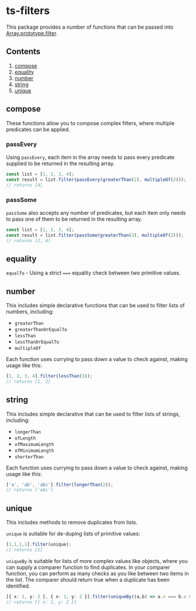 # ts-filters

This package provides a number of functions that can be passed into [Array.prototype.filter](https://developer.mozilla.org/en-US/docs/Web/JavaScript/Reference/Global_Objects/Array/filter).

## Contents

1. [compose](#compose)
1. [equality](#equality)
1. [number](#number)
1. [string](#string)
1. [unique](#unique)

## compose

These functions allow you to compose complex filters, where multiple predicates can be applied.

### passEvery

Using `passEvery`, each item in the array needs to pass every predicate supplied to be returned in the resulting array.

```ts
const list = [1, 2, 3, 4];
const result = list.filter(passEvery(greaterThan(2), multipleOf(2)));
// returns [4]
```

### passSome

`passSome` also accepts any number of predicates, but each item only needs to pass one of them to be returned in the resulting array.

```ts
const list = [1, 2, 3, 4];
const result = list.filter(passSome(greaterThan(3), multipleOf(2)));
// returns [2, 4]
```

## equality

`equalTo` - Using a strict `===` equality check between two primitive values.

## number

This includes simple declarative functions that can be used to filter lists of numbers, including:

- `greaterThan`
- `greaterThanOrEqualTo`
- `lessThan`
- `lessThanOrEqualTo`
- `multipleOf`

Each function uses currying to pass down a value to check against, making usage like this:

```ts
[1, 2, 3, 4].filter(lessThan(3));
// returns [1, 2]
```

## string

This includes simple declarative that can be used to filter lists of strings, including:

- `longerThan`
- `ofLength`
- `ofMaximumLength`
- `ofMinimumLength`
- `shorterThan`

Each function uses currying to pass down a value to check against, making usage like this:

```ts
['a', 'ab', 'abc'].filter(longerThan(2));
// returns ['abc']
```

## unique

This includes methods to remove duplicates from lists.

`unique` is suitable for de-duping lists of primitive values:
```ts
[1,1,1,1].filter(unique);
// returns [1]
```

`uniqueBy` is suitable for lists of more complex values like objects, where you can supply a comparer function to find duplicates. In your comparer function, you can perform as many checks as you like between two items in the list. The comparer should return true when a duplicate has been identified.

```ts
[{ x: 1, y: 2 }, { x: 1, y: 2 }].filter(uniqueBy((a,b) => a.x === b.x && a.y === b.y))
// returns [{ x: 1, y: 2 }]
```
